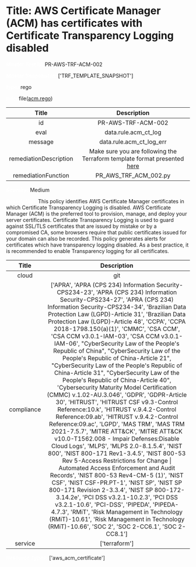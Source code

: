 



# Title: AWS Certificate Manager (ACM) has certificates with Certificate Transparency Logging disabled


***<font color="white">Master Test Id:</font>*** PR-AWS-TRF-ACM-002

***<font color="white">Master Snapshot Id:</font>*** ['TRF_TEMPLATE_SNAPSHOT']

***<font color="white">type:</font>*** rego

***<font color="white">rule:</font>*** file([acm.rego])  
  
  
  
  

|Title|Description|
| :---: | :---: |
|id|PR-AWS-TRF-ACM-002|
|eval|data.rule.acm_ct_log|
|message|data.rule.acm_ct_log_err|
|remediationDescription|Make sure you are following the Terraform template format presented <a href='https://registry.terraform.io/providers/hashicorp/aws/latest/docs/resources/acm_certificate' target='_blank'>here</a>|
|remediationFunction|PR_AWS_TRF_ACM_002.py|


***<font color="white">Severity:</font>*** Medium

***<font color="white">Description:</font>*** This policy identifies AWS Certificate Manager certificates in which Certificate Transparency Logging is disabled. AWS Certificate Manager (ACM) is the preferred tool to provision, manage, and deploy your server certificates. Certificate Transparency Logging is used to guard against SSL/TLS certificates that are issued by mistake or by a compromised CA, some browsers require that public certificates issued for your domain can also be recorded. This policy generates alerts for certificates which have transparency logging disabled. As a best practice, it is recommended to enable Transparency logging for all certificates.  
  
  

|Title|Description|
| :---: | :---: |
|cloud|git|
|compliance|['APRA', 'APRA (CPS 234) Information Security-CPS234-23', 'APRA (CPS 234) Information Security-CPS234-27', 'APRA (CPS 234) Information Security-CPS234-34', 'Brazilian Data Protection Law (LGPD)-Article 31', 'Brazilian Data Protection Law (LGPD)-Article 48', 'CCPA', 'CCPA 2018-1798.150(a)(1)', 'CMMC', 'CSA CCM', 'CSA CCM v3.0.1-IAM-03', 'CSA CCM v3.0.1-IAM-06', "CyberSecurity Law of the People's Republic of China", "CyberSecurity Law of the People's Republic of China-Article 21", "CyberSecurity Law of the People's Republic of China-Article 31", "CyberSecurity Law of the People's Republic of China-Article 40", 'Cybersecurity Maturity Model Certification (CMMC) v.1.02-AU.3.046', 'GDPR', 'GDPR-Article 30', 'HITRUST', 'HITRUST CSF v9.3-Control Reference:10.k', 'HITRUST v.9.4.2-Control Reference:09.ab', 'HITRUST v.9.4.2-Control Reference:09.ac', 'LGPD', 'MAS TRM', 'MAS TRM 2021-7.5.7', 'MITRE ATT&CK', 'MITRE ATT&CK v10.0-T1562.008 - Impair Defenses:Disable Cloud Logs', 'MLPS', 'MLPS 2.0-8.1.5.4', 'NIST 800', 'NIST 800-171 Rev1-3.4.5', 'NIST 800-53 Rev 5-Access Restrictions for Change \| Automated Access Enforcement and Audit Records', 'NIST 800-53 Rev4-CM-5 (1)', 'NIST CSF', 'NIST CSF-PR.PT-1', 'NIST SP', 'NIST SP 800-171 Revision 2-3.3.4', 'NIST SP 800-172-3.14.2e', 'PCI DSS v3.2.1-10.2.3', 'PCI DSS v3.2.1-10.6', 'PCI-DSS', 'PIPEDA', 'PIPEDA-4.7.3', 'RMiT', 'Risk Management in Technology (RMiT)-10.61', 'Risk Management in Technology (RMiT)-10.66', 'SOC 2', 'SOC 2-CC6.1', 'SOC 2-CC8.1']|
|service|['terraform']|


***<font color="white">Resource Types:</font>*** ['aws_acm_certificate']


[acm.rego]: https://github.com/prancer-io/prancer-compliance-test/tree/master/aws/terraform/acm.rego
